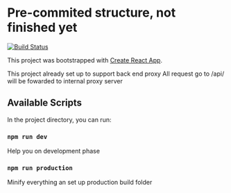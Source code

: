 # Pre-commited structure, not finished yet

[![Build Status](https://travis-ci.org/sonnht1409/price-bid.svg?branch=master)](https://travis-ci.org/sonnht1409/price-bid)

This project was bootstrapped with [Create React App](https://github.com/facebook/create-react-app).

This project already set up to support back end proxy
All request go to /api/ will be fowarded to internal proxy server

## Available Scripts

In the project directory, you can run:

### `npm run dev`

Help you on development phase

### `npm run production`

Minify everything an set up production build folder
